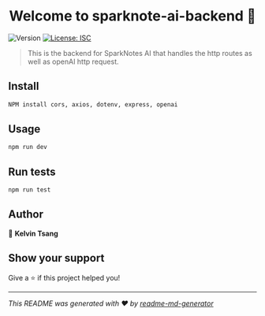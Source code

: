 <h1 align="center">Welcome to sparknote-ai-backend 👋</h1>
<p>
  <img alt="Version" src="https://img.shields.io/badge/version-1.0.0-blue.svg?cacheSeconds=2592000" />
  <a href="#" target="_blank">
    <img alt="License: ISC" src="https://img.shields.io/badge/License-ISC-yellow.svg" />
  </a>
</p>

> This is the backend for SparkNotes AI that handles the http routes as well as openAI http request.

## Install

```sh
NPM install cors, axios, dotenv, express, openai
```

## Usage

```sh
npm run dev
```

## Run tests

```sh
npm run test
```

## Author

👤 **Kelvin Tsang**


## Show your support

Give a ⭐️ if this project helped you!

***
_This README was generated with ❤️ by [readme-md-generator](https://github.com/kefranabg/readme-md-generator)_